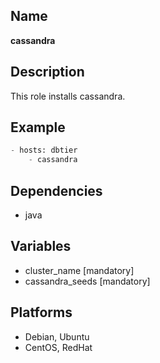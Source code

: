 Name
----
**cassandra**

Description
-----------
This role installs cassandra.

Example
--------
```python
- hosts: dbtier
    - cassandra
```

Dependencies
------------
- java

Variables
---------
- cluster_name [mandatory]
- cassandra_seeds [mandatory]

Platforms
---------
- Debian, Ubuntu
- CentOS, RedHat

